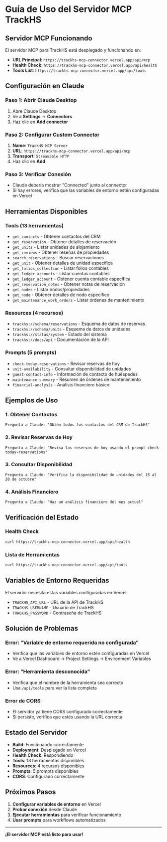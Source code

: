 # Guía de Uso del Servidor MCP TrackHS

##  Servidor MCP Funcionando

El servidor MCP para TrackHS está desplegado y funcionando en:
- **URL Principal**: `https://trackhs-mcp-connector.vercel.app/api/mcp`
- **Health Check**: `https://trackhs-mcp-connector.vercel.app/api/health`
- **Tools List**: `https://trackhs-mcp-connector.vercel.app/api/tools`

##  Configuración en Claude

### Paso 1: Abrir Claude Desktop
1. Abre Claude Desktop
2. Ve a **Settings** → **Connectors**
3. Haz clic en **Add connector**

### Paso 2: Configurar Custom Connector
1. **Name**: `TrackHS MCP Server`
2. **URL**: `https://trackhs-mcp-connector.vercel.app/api/mcp`
3. **Transport**: `Streamable HTTP`
4. Haz clic en **Add**

### Paso 3: Verificar Conexión
- Claude debería mostrar "Connected" junto al connector
- Si hay errores, verifica que las variables de entorno estén configuradas en Vercel

##  Herramientas Disponibles

### Tools (13 herramientas)
- `get_contacts` - Obtener contactos del CRM
- `get_reservation` - Obtener detalles de reservación
- `get_units` - Listar unidades de alojamiento
- `get_reviews` - Obtener reseñas de propiedades
- `search_reservations` - Buscar reservaciones
- `get_unit` - Obtener detalles de unidad específica
- `get_folios_collection` - Listar folios contables
- `get_ledger_accounts` - Listar cuentas contables
- `get_ledger_account` - Obtener cuenta contable específica
- `get_reservation_notes` - Obtener notas de reservación
- `get_nodes` - Listar nodos/propiedades
- `get_node` - Obtener detalles de nodo específico
- `get_maintenance_work_orders` - Listar órdenes de mantenimiento

### Resources (4 recursos)
- `trackhs://schema/reservations` - Esquema de datos de reservas
- `trackhs://schema/units` - Esquema de datos de unidades
- `trackhs://status/system` - Estado del sistema
- `trackhs://docs/api` - Documentación de la API

### Prompts (5 prompts)
- `check-today-reservations` - Revisar reservas de hoy
- `unit-availability` - Consultar disponibilidad de unidades
- `guest-contact-info` - Información de contacto de huéspedes
- `maintenance-summary` - Resumen de órdenes de mantenimiento
- `financial-analysis` - Análisis financiero básico

##  Ejemplos de Uso

### 1. Obtener Contactos
```
Pregunta a Claude: "Obtén todos los contactos del CRM de TrackHS"
```

### 2. Revisar Reservas de Hoy
```
Pregunta a Claude: "Revisa las reservas de hoy usando el prompt check-today-reservations"
```

### 3. Consultar Disponibilidad
```
Pregunta a Claude: "Verifica la disponibilidad de unidades del 15 al 20 de octubre"
```

### 4. Análisis Financiero
```
Pregunta a Claude: "Haz un análisis financiero del mes actual"
```

##  Verificación del Estado

### Health Check
```bash
curl https://trackhs-mcp-connector.vercel.app/api/health
```

### Lista de Herramientas
```bash
curl https://trackhs-mcp-connector.vercel.app/api/tools
```

##  Variables de Entorno Requeridas

El servidor necesita estas variables configuradas en Vercel:
- `TRACKHS_API_URL` - URL de la API de TrackHS
- `TRACKHS_USERNAME` - Usuario de TrackHS
- `TRACKHS_PASSWORD` - Contraseña de TrackHS

##  Solución de Problemas

### Error: "Variable de entorno requerida no configurada"
- Verifica que las variables de entorno estén configuradas en Vercel
- Ve a Vercel Dashboard → Project Settings → Environment Variables

### Error: "Herramienta desconocida"
- Verifica que el nombre de la herramienta sea correcto
- Usa `/api/tools` para ver la lista completa

### Error de CORS
- El servidor ya tiene CORS configurado correctamente
- Si persiste, verifica que estés usando la URL correcta

##  Estado del Servidor

-  **Build**: Funcionando correctamente
-  **Deployment**: Desplegado en Vercel
-  **Health Check**: Respondiendo
-  **Tools**: 13 herramientas disponibles
-  **Resources**: 4 recursos disponibles
-  **Prompts**: 5 prompts disponibles
-  **CORS**: Configurado correctamente

##  Próximos Pasos

1. **Configurar variables de entorno** en Vercel
2. **Probar conexión** desde Claude
3. **Ejecutar herramientas** para verificar funcionamiento
4. **Usar prompts** para workflows automatizados

---

**¡El servidor MCP está listo para usar!** 
